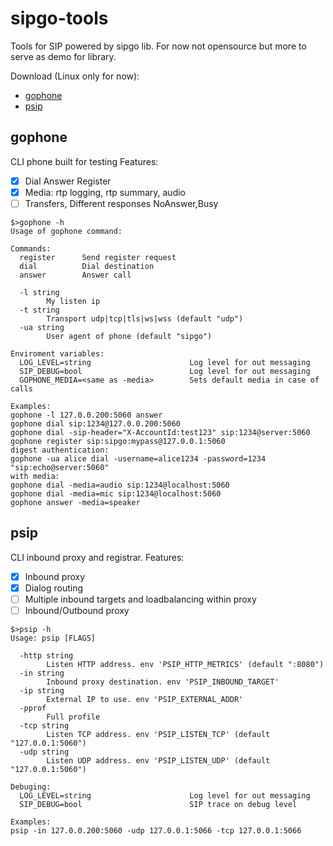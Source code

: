 # sipgo-tools
Tools for SIP powered by sipgo lib. 
For now not opensource but more to serve as demo for library.

Download (Linux only for now):
-  [gophone](https://github.com/emiago/sipgo-tools/releases/latest/download/gophone)
-  [psip](https://github.com/emiago/sipgo-tools/releases/latest/download/psip)

## gophone
CLI phone built for testing
Features:
- [x] Dial Answer Register
- [x] Media: rtp logging, rtp summary, audio
- [ ] Transfers, Different responses NoAnswer,Busy
```
$>gophone -h
Usage of gophone command:

Commands:
  register      Send register request
  dial          Dial destination
  answer        Answer call

  -l string
    	My listen ip
  -t string
    	Transport udp|tcp|tls|ws|wss (default "udp")
  -ua string
    	User agent of phone (default "sipgo")

Enviroment variables:
  LOG_LEVEL=string                      Log level for out messaging
  SIP_DEBUG=bool                        Log level for out messaging
  GOPHONE_MEDIA=<same as -media>        Sets default media in case of calls

Examples:
gophone -l 127.0.0.200:5060 answer
gophone dial sip:1234@127.0.0.200:5060
gophone dial -sip-header="X-AccountId:test123" sip:1234@server:5060
gophone register sip:sipgo:mypass@127.0.0.1:5060
digest authentication:
gophone -ua alice dial -username=alice1234 -password=1234 "sip:echo@server:5060"
with media:
gophone dial -media=audio sip:1234@localhost:5060
gophone dial -media=mic sip:1234@localhost:5060
gophone answer -media=speaker
```
## psip
CLI inbound proxy and registrar.
Features:
- [x] Inbound proxy
- [x] Dialog routing
- [ ] Multiple inbound targets and loadbalancing within proxy
- [ ] Inbound/Outbound proxy

```
$>psip -h
Usage: psip [FLAGS]

  -http string
    	Listen HTTP address. env 'PSIP_HTTP_METRICS' (default ":8080")
  -in string
    	Inbound proxy destination. env 'PSIP_INBOUND_TARGET'
  -ip string
    	External IP to use. env 'PSIP_EXTERNAL_ADDR'
  -pprof
    	Full profile
  -tcp string
    	Listen TCP address. env 'PSIP_LISTEN_TCP' (default "127.0.0.1:5060")
  -udp string
    	Listen UDP address. env 'PSIP_LISTEN_UDP' (default "127.0.0.1:5060")

Debuging:
  LOG_LEVEL=string                      Log level for out messaging
  SIP_DEBUG=bool                        SIP trace on debug level

Examples:
psip -in 127.0.0.200:5060 -udp 127.0.0.1:5066 -tcp 127.0.0.1:5066
```

